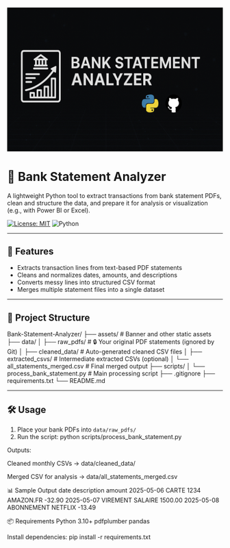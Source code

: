 <p align="center">
  <img src="assets/banner.png" alt="Bank Statement Analyzer Banner" />
</p>

# 🧾 Bank Statement Analyzer

A lightweight Python tool to extract transactions from bank statement PDFs, clean and structure the data, and prepare it for analysis or visualization (e.g., with Power BI or Excel).

[![License: MIT](https://img.shields.io/badge/License-MIT-green.svg)](LICENSE)
![Python](https://img.shields.io/badge/python-3.10%2B-blue)

---

## 🚀 Features

- Extracts transaction lines from text-based PDF statements  
- Cleans and normalizes dates, amounts, and descriptions  
- Converts messy lines into structured CSV format  
- Merges multiple statement files into a single dataset  

---

## 📂 Project Structure

Bank-Statement-Analyzer/
├── assets/ # Banner and other static assets
├── data/
│ ├── raw_pdfs/ # 🔒 Your original PDF statements (ignored by Git)
│ ├── cleaned_data/ # Auto-generated cleaned CSV files
│ ├── extracted_csvs/ # Intermediate extracted CSVs (optional)
│ └── all_statements_merged.csv # Final merged output
├── scripts/
│ └── process_bank_statement.py # Main processing script
├── .gitignore
├── requirements.txt
└── README.md

---

## 🛠️ Usage

1. Place your bank PDFs into `data/raw_pdfs/`
2. Run the script:
python scripts/process_bank_statement.py

Outputs:

Cleaned monthly CSVs → data/cleaned_data/

Merged CSV for analysis → data/all_statements_merged.csv

📊 Sample Output
date	description	amount
2025-05-06	CARTE 1234 AMAZON.FR	-32.90
2025-05-07	VIREMENT SALAIRE	1500.00
2025-05-08	ABONNEMENT NETFLIX	-13.49


📦 Requirements
Python 3.10+
pdfplumber
pandas

Install dependencies:
pip install -r requirements.txt
